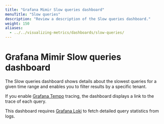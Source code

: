 ```yaml
---
title: "Grafana Mimir Slow queries dashboard"
menuTitle: "Slow queries"
description: "Review a description of the Slow queries dashboard."
weight: 150
aliases:
  - ../../visualizing-metrics/dashboards/slow-queries/
---
```


# Grafana Mimir Slow queries dashboard

The Slow queries dashboard shows details about the slowest queries for a given time range and enables you to filter results by a specific tenant.

If you enable [Grafana Tempo](https://grafana.com/oss/tempo/) tracing, the dashboard displays a link to the trace of each query.

This dashboard requires [Grafana Loki](https://grafana.com/oss/loki/) to fetch detailed query statistics from logs.
